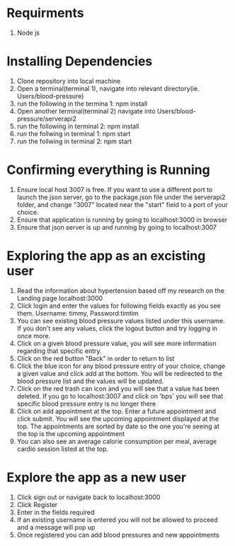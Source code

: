 # Requirments
1. Node js
# Installing Dependencies
1. Clone repository into local machine
2. Open a terminal(terminal 1), navigate into relevant directory(ie. Users/blood-pressure)
3. run the following in the termina 1: npm install
4. Open another terminal(terminal 2) navigate into Users/blood-pressure/serverapi2
5. run the following in terminal 2: npm install
6. run the follwing in terminal 1: npm start
7. run the follwing in terminal 2: npm start 

# Confirming everything is Running
1. Ensure local host 3007 is free. If you want to use a different port to launch the json server, go to the package.json file under the serverapi2 folder, and change "3007" located near the "start" field to a port of your choice.
2. Ensure that application is running by going to localhost:3000 in browser
3. Ensure that json server is up and running by going to localhost:3007

# Exploring the app as an excisting user
1. Read the information about hypertension based off my research on the Landing page localhost:3000
2. Click login and enter the values for following fields exactly as you see them. Username: timmy, Password:timtim
3. You can see existing blood pressure values listed under this username. If you don't see any values, click the logout button and try logging in once more. 
4. Click on a given blood pressure value, you will see more information regarding that specific entry.
5. Click on the red button "Back" in order to return to list
6. Click the blue icon for any blood pressure entry of your choice, change a given value and click add at the bottom. You will be redirected to the blood pressure list and the values will be updated.
7. Click on the red trash can icon and you will see that a value has been deleted. If you go to localhost:3007 and click on 'bps' you will see that specific blood pressure entry is no longer there
8. Click on add appointment at the top. Enter a future appointment and click submit. You will see the upcoming appointment displayed at the top. The appointments are sorted by date so the one you're seeing at the top is the upcoming appointment
9. You can also see an average calorie consumption per meal, average cardio session listed at the top.

# Explore the app as a new user
1. Click sign out or navigate back to localhost:3000
2. Click Register
3. Enter in the fields required
4. If an existing username is entered you will not be allowed to proceed and a message will pop up
5. Once registered you can add blood pressures and new appointments